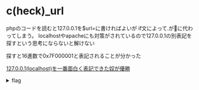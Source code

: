# c(heck)_url

phpのコードを読むと127.0.0.1を$url=に書ければよいが
if文によって.が👻に代わってしまう。
localhostやapacheにも対策がされているので127.0.0.1の別表記を探すという思考にならないと解けない

探すと16進数で0x7F000001と表記されることが分かった

[127.0.0.1(localhost)を一番面白く表記できた奴が優勝](https://qiita.com/naka_kyon/items/88478be20b300e757fc0)

<details><summary>flag</summary><div>
ctf4b{5555rf_15_53rv3r_51d3_5up3r_54n171z3d_r3qu357_f0r63ry}
</div></details>

